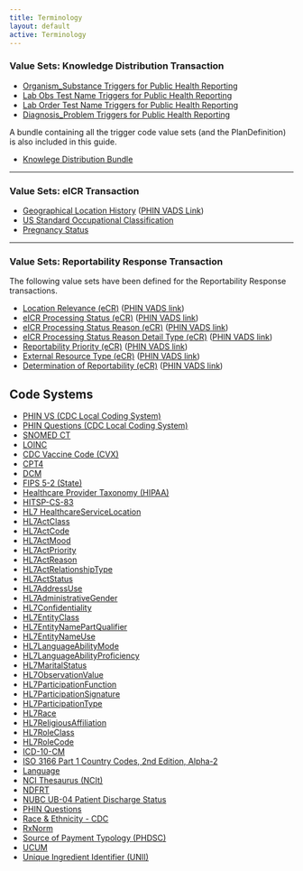 ```yaml
---
title: Terminology
layout: default
active: Terminology
---
```


### Value Sets: Knowledge Distribution Transaction

- [Organism_Substance Triggers for Public Health Reporting](ValueSet-ostc.html)
- [Lab Obs Test Name Triggers for Public Health Reporting](ValueSet-lrtc.html)
- [Lab Order Test Name Triggers for Public Health Reporting](ValueSet-lotc.html)
- [Diagnosis_Problem Triggers for Public Health Reporting](ValueSet-dxtc.html)
  

A bundle containing all the trigger code value sets (and the PlanDefinition) is also included in this guide.
- [Knowlege Distribution Bundle](Bundle-ecr-bundle-knowledge-distribution.html)

---


### Value Sets: eICR Transaction

- [Geographical Location History](ValueSet-geographical-location-history.html) ([PHIN VADS Link](https://phinvads.cdc.gov/vads/ViewValueSet.action?oid=2.16.840.1.114222.4.11.3201))
- [US Standard Occupational Classification](ValueSet-oes.html)
- [Pregnancy Status](ValueSet-pregnancy-status.html)
  
---


### Value Sets: Reportability Response Transaction

The following value sets have been defined for the Reportability Response transactions.
- [Location Relevance (eCR)](ValueSet-location-relevance-ecr.html) ([PHIN VADS link](https://phinvads.cdc.gov/vads/ViewValueSet.action?id=C81BF4A8-F68F-4E45-90CB-4795BF361A68))
- [eICR Processing Status (eCR)](ValueSet-eicr-processing-status-ecr.html) ([PHIN VADS link](https://phinvads.cdc.gov/vads/ViewValueSet.action?id=C166B4A8-0DF0-469B-B678-CDAB6985AA4D))
- [eICR Processing Status Reason (eCR)](ValueSet-eicr-processing-status-reason-ecr.html) ([PHIN VADS link](https://phinvads.cdc.gov/vads/ViewValueSet.action?id=7A5BB424-3B98-4A13-9D08-57538F3E630E))
- [eICR Processing Status Reason Detail Type (eCR)](ValueSet-eicr-processing-status-reason-detail-type-ecr.html) ([PHIN VADS link](https://phinvads.cdc.gov/vads/ViewValueSet.action?id=3C9F1654-1CEB-E711-ACD6-0017A477041A))
- [Reportability Priority (eCR)](ValueSet-reportability-priority-ecr.html) ([PHIN VADS link](https://phinvads.cdc.gov/vads/ViewValueSet.action?id=6B65D531-C888-486B-9EC2-4571FE9037B5))
- [External Resource Type (eCR)](ValueSet-external-resource-type-ecr.html) ([PHIN VADS link](https://phinvads.cdc.gov/vads/ViewValueSet.action?id=D8101379-01B5-4784-A3BF-58A6B3DFD195))
- [Determination of Reportability (eCR)](ValueSet-determination-of-reportability-ecr.html) ([PHIN VADS link](https://phinvads.cdc.gov/vads/ViewValueSet.action?id=FEBE81D7-97B4-4D2E-A326-19D9BBF3DE9D))


## Code Systems
- [PHIN VS (CDC Local Coding System)](https://phinvads.cdc.gov/vads/ViewCodeSystem.action?id=2.16.840.1.114222.4.5.274#)
- [PHIN Questions (CDC Local Coding System)](https://phinvads.cdc.gov/vads/ViewCodeSystem.action?id=2.16.840.1.114222.4.5.232#)
- [SNOMED CT](http://snomed.info/sct)
- [LOINC](http://loinc.org)
- [CDC Vaccine Code (CVX)](http://hl7.org/fhir/sid/cvx)
- [CPT4](http://www.ama-assn.org/go/cpt)
- [DCM](http://dicom.nema.org/resources/ontology/DCM)
- [FIPS 5-2 (State)](https://www.census.gov/geo/reference/ansi_statetables.html)
- [Healthcare Provider Taxonomy (HIPAA)](http://www.nucc.org/index.php/code-sets-mainmenu-41/provider-taxonomy-mainmenu-40/csv-mainmenu-57)
- [HITSP-CS-83](http://hitsp.org/ConstructSet_Details.aspx?&PrefixAlpha=4&PrefixNumeric=83)
- [HL7 HealthcareServiceLocation](https://www.hl7.org/fhir/v3/HealthcareServiceLocation)
- [HL7ActClass](https://www.hl7.org/fhir/v3/ActClass)
- [HL7ActCode](https://www.hl7.org/fhir/v3/ActCode)
- [HL7ActMood](https://www.hl7.org/fhir/v3/ActMood)
- [HL7ActPriority](https://www.hl7.org/fhir/v3/ActPriority)
- [HL7ActReason](https://www.hl7.org/fhir/v3/ActReason)
- [HL7ActRelationshipType](https://www.hl7.org/fhir/v3/ActRelationshipType)
- [HL7ActStatus](https://www.hl7.org/fhir/v3/ActStatus)
- [HL7AddressUse](https://www.hl7.org/fhir/v3/AddressUse)
- [HL7AdministrativeGender](https://www.hl7.org/fhir/v3/AdministrativeGender)
- [HL7Confidentiality](https://www.hl7.org/fhir/v3/Confidentiality)
- [HL7EntityClass](https://www.hl7.org/fhir/v3/EntityClass)
- [HL7EntityNamePartQualifier](https://www.hl7.org/fhir/v3/EntityNamePartQualifier)
- [HL7EntityNameUse](https://www.hl7.org/fhir/v3/EntityNameUse)
- [HL7LanguageAbilityMode](https://www.hl7.org/fhir/v3/LanguageAbilityMode)
- [HL7LanguageAbilityProficiency](https://www.hl7.org/fhir/v3/LanguageAbilityProficiency)
- [HL7MaritalStatus](https://www.hl7.org/fhir/v3/MaritalStatus)
- [HL7ObservationValue](https://www.hl7.org/fhir/v3/ObservationValue)
- [HL7ParticipationFunction](https://www.hl7.org/fhir/v3/ParticipationFunction)
- [HL7ParticipationSignature](https://www.hl7.org/fhir/v3/ParticipationSignature)
- [HL7ParticipationType](https://www.hl7.org/fhir/v3/ParticipationType)
- [HL7Race](https://www.hl7.org/fhir/v3/Race)
- [HL7ReligiousAffiliation](https://www.hl7.org/fhir/v3/ReligiousAffiliation)
- [HL7RoleClass](https://www.hl7.org/fhir/v3/RoleClass)
- [HL7RoleCode](https://www.hl7.org/fhir/v3/RoleCode)
- [ICD-10-CM](http://www.who.int/classifications/icd/en/)
- [ISO 3166 Part 1 Country Codes, 2nd Edition, Alpha-2](http://www.iso.org/iso/country_codes.htm)
- [Language](http://tools.ietf.org/html/bcp47)
- [NCI Thesaurus (NCIt)](http://ncimeta.nci.nih.gov)
- [NDFRT](http://hl7.org/fhir/ndfrt)
- [NUBC UB-04 Patient Discharge Status](http://www.nubc.org)
- [PHIN Questions](https://phinvads.cdc.gov/vads/ViewCodeSystem.action?id=2.16.840.1.114222.4.5.232)
- [Race & Ethnicity - CDC](https://phinvads.cdc.gov/vads/ViewCodeSystem.action?id=2.16.840.1.113883.6.238)
- [RxNorm](http://www.nlm.nih.gov/research/umls/rxnorm)
- [Source of Payment Typology (PHDSC)](http://www.phdsc.org/standards/payer-typology.asp)
- [UCUM](http://unitsofmeasure.org)
- [Unique Ingredient Identifier (UNII)](http://fdasis.nlm.nih.gov)